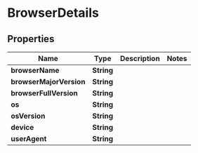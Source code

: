 

# BrowserDetails


## Properties

| Name | Type | Description | Notes |
|------------ | ------------- | ------------- | -------------|
|**browserName** | **String** |  |  |
|**browserMajorVersion** | **String** |  |  |
|**browserFullVersion** | **String** |  |  |
|**os** | **String** |  |  |
|**osVersion** | **String** |  |  |
|**device** | **String** |  |  |
|**userAgent** | **String** |  |  |



